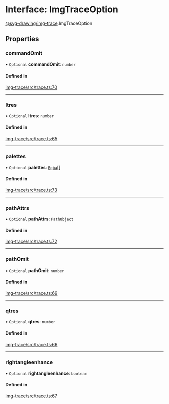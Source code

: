 # Interface: ImgTraceOption

[@svg-drawing/img-trace](../../modules/svg_drawing_img_trace.md).ImgTraceOption

## Properties

### commandOmit

• `Optional` **commandOmit**: `number`

#### Defined in

[img-trace/src/trace.ts:70](https://github.com/kmkzt/svg-drawing/blob/c168ec0/packages/img-trace/src/trace.ts#L70)

___

### ltres

• `Optional` **ltres**: `number`

#### Defined in

[img-trace/src/trace.ts:65](https://github.com/kmkzt/svg-drawing/blob/c168ec0/packages/img-trace/src/trace.ts#L65)

___

### palettes

• `Optional` **palettes**: [`Rgba`](Rgba.md)[]

#### Defined in

[img-trace/src/trace.ts:73](https://github.com/kmkzt/svg-drawing/blob/c168ec0/packages/img-trace/src/trace.ts#L73)

___

### pathAttrs

• `Optional` **pathAttrs**: `PathObject`

#### Defined in

[img-trace/src/trace.ts:72](https://github.com/kmkzt/svg-drawing/blob/c168ec0/packages/img-trace/src/trace.ts#L72)

___

### pathOmit

• `Optional` **pathOmit**: `number`

#### Defined in

[img-trace/src/trace.ts:69](https://github.com/kmkzt/svg-drawing/blob/c168ec0/packages/img-trace/src/trace.ts#L69)

___

### qtres

• `Optional` **qtres**: `number`

#### Defined in

[img-trace/src/trace.ts:66](https://github.com/kmkzt/svg-drawing/blob/c168ec0/packages/img-trace/src/trace.ts#L66)

___

### rightangleenhance

• `Optional` **rightangleenhance**: `boolean`

#### Defined in

[img-trace/src/trace.ts:67](https://github.com/kmkzt/svg-drawing/blob/c168ec0/packages/img-trace/src/trace.ts#L67)

